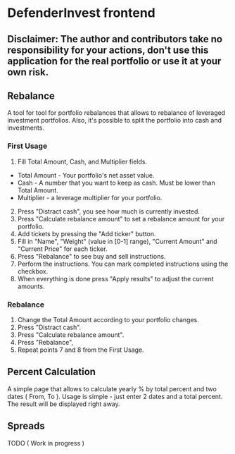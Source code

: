 # DefenderInvest frontend

## Disclaimer: The author and contributors take no responsibility for your actions, don't use this application for the real portfolio or use it at your own risk.

## Rebalance

A tool for tool for portfolio rebalances that allows to rebalance of leveraged investment portfolios.
Also, it's possible to split the portfolio into cash and investments.

### First Usage

1. Fill Total Amount, Cash, and Multiplier fields.

- Total Amount - Your portfolio's net asset value.
- Cash - A number that you want to keep as cash. Must be lower than Total Amount.
- Multiplier - a leverage multiplier for your portfolio.

2. Press "Distract cash", you see how much is currently invested.
3. Press "Calculate rebalance amount" to set a rebalance amount for your portfolio.
4. Add tickets by pressing the "Add ticker" button.
5. Fill in "Name", "Weight" (value in [0-1] range), "Current Amount" and "Current Price" for each ticker.
6. Press "Rebalance" to see buy and sell instructions.
7. Perform the instructions. You can mark completed instructions using the checkbox.
8. When everything is done press "Apply results" to adjust the current amounts.

### Rebalance

1. Change the Total Amount according to your portfolio changes.
2. Press "Distract cash".
3. Press "Calculate rebalance amount".
4. Press "Rebalance",
5. Repeat points 7 and 8 from the First Usage.

## Percent Calculation

A simple page that allows to calculate yearly % by total percent and two dates ( From, To ).
Usage is simple - just enter 2 dates and a total percent. The result will be displayed right away.

## Spreads

TODO ( Work in progress )
